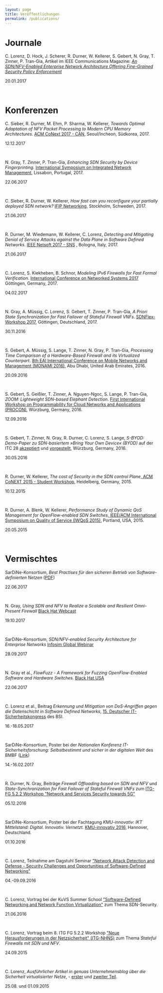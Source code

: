 ```yaml
---
layout: page
title: Veröffentlichungen
permalink: /publications/
---
```



<h1>Journale</h1>

C. Lorenz, D. Hock, J. Scherer, R. Durner, W. Kellerer, S. Gebert, N. Gray, T. Zinner, P. Tran-Gia, Artikel im  IEEE Communications Magazine:  <a href="http://ieeexplore.ieee.org/document/7828267/"><em>An SDN/NFV-Enabled Enterprise Network Architecture Offering Fine-Grained Security Policy Enforcement</em></a>
<p class="post-meta">20.01.2017</p><br>


<h1>Konferenzen</h1>

C. Sieber, R. Durner, M. Ehm, P. Sharma, W. Kellerer, <em>Towards Optimal Adaptation of NFV Packet Processing to Modern CPU Memory Architectures</em>. <a href="https://conferences2.sigcomm.org/co-next/2017/#!/canworkshop">ACM CoNext 2017 - CAN</a>, Seoul/Incheon, Südkorea, 2017.
<p class="post-meta">12.12.2017</p><br>

N. Gray, T. Zinner, P. Tran-Gia, <em>Enhancing SDN Security by Device Fingerprinting</em>. <a href="http://im2017.ieee-im.org/"> International Symposium on Integrated Network Management</a>, Lissabon, Portugal, 2017.
<p class="post-meta">22.06.2017</p><br>

C. Sieber, R. Durner, W. Kellerer, <em>How fast can you reconfigure your partially deployed SDN network?</em> <a href="http://networking.ifip.org/2017/">IFIP Networking</a>, Stockholm, Schweden, 2017.
<p class="post-meta">21.06.2017</p><br>

R. Durner, M. Wiedemann, W. Kellerer, C. Lorenz, <em>Detecting and Mitigating Denial of Service Attacks against the Data Plane in Software Defined Networks</em>. <a href="http://http://sns2017.eu/">IEEE Netsoft 2017 - SNS</a> , Bologna, Italy, 2017.
<p class="post-meta">21.06.2017</p><br>

C. Lorenz, S. Kiekheben, B. Schnor, <em>Modeling IPv6 Firewalls for Fast Formal Verification</em>. <a href="http://netsys17.uni-goettingen.de/">International Conference on Networked Systems 2017</a> Göttingen, Germany, 2017.
<p class="post-meta">04.02.2017</p><br>

N. Gray, A. Müssig, C. Lorenz, S. Gebert, T. Zinner, P. Tran-Gia, <em>A Priori State Synchronization for Fast Failover of Stateful Firewall VNFs</em>. <a href="http://sdnflex.org/">SDNFlex-Workshop 2017</a>, Göttingen, Deutschland, 2017.
<p class="post-meta">30.11.2016</p><br>

S. Gebert, A. Müssig, S. Lange, T. Zinner, N. Gray, P. Tran-Gia, <em>Processing Time Comparison of a Hardware-Based Firewall and its Virtualized Counterpart</em>. <a href="http://mon-ami.org/2016/show/accepted-papers">8th EAI International Conference on Mobile Networks and Management (MONAMI 2016)</a>, Abu Dhabi, United Arab Emirates, 2016.
<p class="post-meta">20.09.2016</p><br>

S. Gebert, S. Geißler, T. Zinner, A. Nguyen-Ngoc, S. Lange, P. Tran-Gia, <em>ZOOM: Lightweight SDN-based Elephant Detection</em>. <a href="http://procon-workshop.com/">First International Workshop on Programmability for Cloud Networks and Applications (PROCON)</a>, Würzburg, Germany, 2016.
<p class="post-meta">12.09.2016</p><br>

S. Gebert, T. Zinner, N. Gray, R. Durner, C. Lorenz, S. Lange, <em>S-BYOD: Demo-Paper zu SDN-basiertem »Bring Your Own Device« (BYOD)</em> auf der ITC 28 <a href="/project/2016/05/30/sbyod-demo-itc.html">akzeptiert</a> und <a href="https://itc28.org/en/schedule/conference-program.html">vorgestellt</a>, Würzburg, Germany, 2016.
<p class="post-meta">30.05.2016</p><br>

R. Durner, W. Kellerer, <em>The cost of Security in the SDN control Plane</em>,<a href="http://conferences2.sigcomm.org/co-next/2015/#!/home"> ACM CoNEXT 2015 - Student Workshop</a>, Heidelberg, Germany, 2015.
<p class="post-meta">10.12.2015</p><br>

R. Durner, A. Blenk, W. Kellerer, <em>Performance Study of Dynamic QoS Management for OpenFlow-enabled SDN Switches</em>,<a href="http://iwqos2015.ieee-iwqos.org/"> IEEE/ACM International Symposium on Quality of Service (IWQoS 2015)</a>, Portland, USA, 2015.
<p class="post-meta">20.05.2015</p><br>


<h1>Vermischtes</h1>

SarDiNe-Konsortium, <em>Best Practises für den sicheren Betrieb von Software-definierten Netzen</em> (<a href="/assets/docs/bp-sdnsec.pdf">PDF</a>)
<p class="post-meta">22.06.2017</p><br>

N. Gray, <em>Using SDN and NFV to Realize a Scalable and Resilient Omni-Present Firewall</em> <a href="https://www.blackhat.com/html/webcast/10192017-using-sdn-and-nfv.html">Black Hat Webcast</a>
<p class="post-meta">19.10.2017</p><br>

SarDiNe-Konsortium, <em>SDN/NFV-enabled Security Architecture for Enterprise Networks</em> <a href="https://www.infosim.net/resources/webinars/sdn-nfv-enabled-security-architecture-for-enterprise-networks-global-webinar-day-september-28th-2017/">Infosim Global Webinar</a>
<p class="post-meta">28.09.2017</p><br>

N. Gray et al., <em>FlowFuzz - A Framework for Fuzzing OpenFlow-Enabled Software and Hardware Switches.</em> <a href="https://www.blackhat.com/us-17/"> Black Hat USA</a>
<p class="post-meta">22.06.2017</p><br>

C. Lorenz et al., Beitrag <em> Erkennung und Mitigation von DoS-Angriffen gegen die Datenschicht in Software Defined Networks</em>, <a href="https://www.bsi.bund.de/DE/Service/Aktuell/Veranstaltungen/IT-Sicherheitskongress/IT-Sicherheitskongress_node.html">15. Deutscher IT-Sicherheitskongress</a> des BSI.
<p class="post-meta">16.-18.05.2017</p><br>

SarDiNe-Konsortium, Poster bei der <em>Nationalen Konferenz IT-Sicherheitsforschung: Selbstbestimmt und sicher in der digitalen Welt</em> des BMBF (<a href="https://www.forschung-it-sicherheit-kommunikationssysteme.de/it-sicherheitskonferenz">Link</a>)
<p class="post-meta">14.-16.02.2017</p><br>

R. Durner, N. Gray, Beiträge <em>Firewall Offloading based on SDN and NFV</em> und <em>State-Synchronization for Fast Failover of Stateful Firewall VNFs</em> zum <a href="https://itg.lkn.ei.tum.de/doku.php?id=termine:2016-12-05-munich:start">ITG-FG 5.2.2 Workshop "Network and Services Security towards 5G"</a>
<p class="post-meta">05.12.2016</p><br>

SarDiNe-Konsortium, Poster bei der Fachtagung <em>KMU-innovativ: IKT Mittelstand: Digital. Innovativ. Vernetzt.</em> <a href="http://www.softwaresysteme.pt-dlr.de/de/fachtagung-2016.php">KMU-innovativ 2016</a>, Hannover, Deutschland.
<p class="post-meta">01.10.2016</p><br>

C. Lorenz, Teilnahme am Dagstuhl Seminar <a href="http://www.dagstuhl.de/de/programm/kalender/semhp/?semnr=16361">"Network Attack Detection and Defense - Security Challenges and Opportunities of Software-Defined Networking"</a>
<p class="post-meta">04.-09.09.2016</p><br>

C. Lorenz, Vortrag bei der KuVS Summer School <a href="https://cs.uni-paderborn.de/cn/events/kuvs2016/">"Software-Defined Networking and Network Function Virtualization"</a> zum Thema SDN-Security.
<p class="post-meta">21.06.2016</p><br>

C. Lorenz, Vortrag beim 8. ITG FG 5.2.2 Workshop <a href="http://kn.inf.uni-tuebingen.de/ITG-NHNS-2015">"Neue Herausforderungen in der Netzsicherheit" (ITG-NHNS)</a> zum Thema <em>Stateful Firewalls mit SDN und NFV</em>.
<p class="post-meta">24.09.2015</p><br>

C. Lorenz, <em>Ausführlicher Artikel in genuas Unternehmensblog über die Sicherheit virtualisierter Netze</em>, - <a href="https://blog.genua.de/blog/post/sardine-forschung-fuer-die-sicherheit-virtualisierter-netze-teil-1.html">erster</a> und <a href="https://blog.genua.de/blog/post/sardine-forschung-fuer-die-sicherheit-virtualisierter-netze-teil-2.html">zweiter Teil</a>.
<p class="post-meta">25.08. und 01.09.2015</p>

